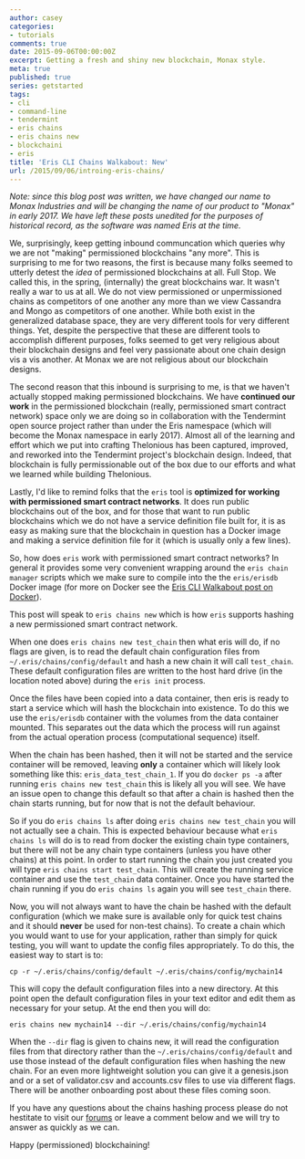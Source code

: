 ```yaml
---
author: casey
categories:
- tutorials
comments: true
date: 2015-09-06T00:00:00Z
excerpt: Getting a fresh and shiny new blockchain, Monax style.
meta: true
published: true
series: getstarted
tags:
- cli
- command-line
- tendermint
- eris chains
- eris chains new
- blockchaini
- eris
title: 'Eris CLI Chains Walkabout: New'
url: /2015/09/06/introing-eris-chains/
---
```


<div class="note">
	<em>Note: since this blog post was written, we have changed our name to Monax Industries and will be changing the name of our product to "Monax" in early 2017. We have left these posts unedited for the purposes of historical record, as the software was named Eris at the time.</em>
</div>

We, surprisingly, keep getting inbound communcation which queries why we are not "making" permissioned blockchains "any more". This is surprising to me for two reasons, the first is because many folks seemed to utterly detest the *idea* of permissioned blockchains at all. Full Stop. We called this, in the spring, (internally) the great blockchains war. It wasn't really a war to us at all. We do not view permissioned or unpermissioned chains as competitors of one another any more than we view Cassandra and Mongo as competitors of one another. While both exist in the generalized database space, they are very different tools for very different things. Yet, despite the perspective that these are different tools to accomplish different purposes, folks seemed to get very religious about their blockchain designs and feel very passionate about one chain design vis a vis another. At Monax we are not religious about our blockchain designs.

The second reason that this inbound is surprising to me, is that we haven't actually stopped making permissioned blockchains. We have **continued our work** in the permissioned blockchain (really, permissioned smart contract network) space only we are doing so in collaboration with the Tendermint open source project rather than under the Eris namespace (which will become the Monax namespace in early 2017). Almost all of the learning and effort which we put into crafting Thelonious has been captured, improved, and reworked into the Tendermint project's blockchain design. Indeed, that blockchain is fully permissionable out of the box due to our efforts and what we learned while building Thelonious.

Lastly, I'd like to remind folks that the `eris` tool is **optimized for working with permissioned smart contract networks**. It does run public blockchains out of the box, and for those that want to run public blockchains which we do not have a service definition file built for, it is as easy as making sure that the blockchain in question has a Docker image and making a service definition file for it (which is usually only a few lines).

So, how does `eris` work with permissioned smart contract networks? In general it provides some very convenient wrapping around the `eris chain manager` scripts which we make sure to compile into the the `eris/erisdb` Docker image (for more on Docker see the [Eris CLI Walkabout post on Docker](/blog/2015/09/05/docker-and-eris/)).

This post will speak to `eris chains new` which is how `eris` supports hashing a new permissioned smart contract network.

When one does `eris chains new test_chain` then what eris will do, if no flags are given, is to read the default chain configuration files from `~/.eris/chains/config/default` and hash a new chain it will call `test_chain`. These default configuration files are written to the host hard drive (in the location noted above) during the `eris init` process.

Once the files have been copied into a data container, then eris is ready to start a service which will hash the blockchain into existence. To do this we use the `eris/erisdb` container with the volumes from the data container mounted. This separates out the data which the process will run against from the actual operation process (computational sequence) itself.

When the chain has been hashed, then it will not be started and the service container will be removed, leaving **only** a container which will likely look something like this: `eris_data_test_chain_1`. If you do `docker ps -a` after running `eris chains new test_chain` this is likely all you will see. We have an issue open to change this default so that after a chain is hashed then the chain starts running, but for now that is not the default behaviour.

So if you do `eris chains ls` after doing `eris chains new test_chain` you will not actually see a chain. This is expected behaviour because what `eris chains ls` will do is to read from docker the existing chain type containers, but there will not be any chain type containers (unless you have other chains) at this point. In order to start running the chain you just created you will type `eris chains start test_chain`. This will create the running service container and use the `test_chain` data container. Once you have started the chain running if you do `eris chains ls` again you will see `test_chain` there.

Now, you will not always want to have the chain be hashed with the default configuration (which we make sure is available only for quick test chains and it should **never** be used for non-test chains). To create a chain which you would want to use for your application, rather than simply for quick testing, you will want to update the config files appropriately. To do this, the easiest way to start is to:

```
cp -r ~/.eris/chains/config/default ~/.eris/chains/config/mychain14
```

This will copy the default configuration files into a new directory. At this point open the default configuration files in your text editor and edit them as necessary for your setup. At the end then you will do:

```
eris chains new mychain14 --dir ~/.eris/chains/config/mychain14
```

When the `--dir` flag is given to chains new, it will read the configuration files from that directory rather than the `~/.eris/chains/config/default` and use those instead of the default configuration files when hashing the new chain. For an even more lightweight solution you can give it a genesis.json and or a set of validator.csv and accounts.csv files to use via different flags. There will be another onboarding post about these files coming soon.

If you have any questions about the chains hashing process please do not hestitate to visit our [forums](https://support.monax.io) or leave a comment below and we will try to answer as quickly as we can.

Happy (permissioned) blockchaining!